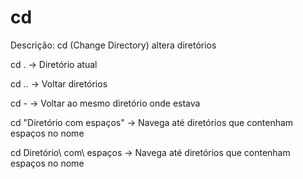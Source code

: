 # cd

Descrição: cd (Change Directory) altera diretórios

cd . -> Diretório atual

cd .. -> Voltar diretórios

cd - -> Voltar ao mesmo diretório onde estava

cd "Diretório com espaços" -> Navega até diretórios que contenham espaços no nome

cd Diretório\ com\ espaços -> Navega até diretórios que contenham espaços no nome
